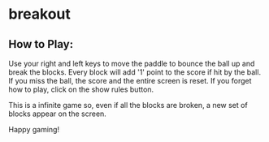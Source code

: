# breakout


## How to Play:
Use your right and left keys to move the paddle to bounce the ball up and break the blocks.
Every block will add '1' point to the score if hit by the ball.
If you miss the ball, the score and the entire screen is reset.
If you forget how to play, click on the show rules button.

This is a infinite game so, even if all the blocks are broken, a new set of blocks appear on the screen.

Happy gaming!
